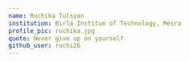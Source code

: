 ```yaml
---
name: Ruchika Tulsyan
institution: Birla Institue of Technology, Mesra
profile_pic: ruchika.jpg
quote: Never give up on yourself
github_user: ruchi26
---
```

